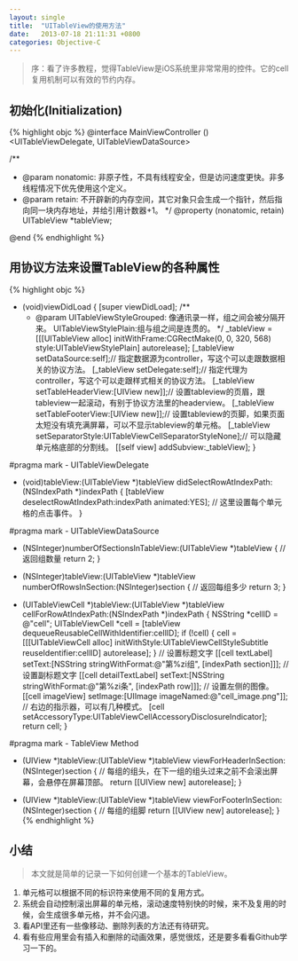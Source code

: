 ```yaml
---
layout: single
title:  "UITableView的使用方法"
date:   2013-07-18 21:11:31 +0800
categories: Objective-C
---
```


> 序：看了许多教程，觉得TableView是iOS系统里非常常用的控件。它的cell复用机制可以有效的节约内存。

## 初始化(Initialization)

{% highlight objc %}
@interface MainViewController () <UITableViewDelegate, UITableViewDataSource>

/**
 *  @param nonatomic: 非原子性，不具有线程安全，但是访问速度更快。非多线程情况下优先使用这个定义。
 *  @param retain: 不开辟新的内存空间，其它对象只会生成一个指针，然后指向同一块内存地址，并给引用计数器+1。
 */
@property (nonatomic, retain) UITableView *tableView;

@end
{% endhighlight %}

## 用协议方法来设置TableView的各种属性
{% highlight objc %}
- (void)viewDidLoad {
    [super viewDidLoad];
	/**
 	 *  @param UITableViewStyleGrouped: 像通讯录一样，组之间会被分隔开来。 UITableViewStylePlain:组与组之间是连贯的。
 	 */
    _tableView = [[[UITableView alloc] initWithFrame:CGRectMake(0, 0, 320, 568) style:UITableViewStylePlain] autorelease];
    [_tableView setDataSource:self];// 指定数据源为controller，写这个可以走跟数据相关的协议方法。
    [_tableView setDelegate:self];// 指定代理为controller，写这个可以走跟样式相关的协议方法。
    [_tableView setTableHeaderView:[UIView new]];// 设置tableview的页眉，跟tableview一起滚动，有别于协议方法里的headerview。
    [_tableView setTableFooterView:[UIView new]];// 设置tableview的页脚，如果页面太短没有填充满屏幕，可以不显示tableview的单元格。
    [_tableView setSeparatorStyle:UITableViewCellSeparatorStyleNone];// 可以隐藏单元格底部的分割线。
    [[self view] addSubview:_tableView];
}

#pragma mark - UITableViewDelegate
- (void)tableView:(UITableView *)tableView didSelectRowAtIndexPath:(NSIndexPath *)indexPath {
    [tableView deselectRowAtIndexPath:indexPath animated:YES];
    // 这里设置每个单元格的点击事件。
}

#pragma mark - UITableViewDataSource
- (NSInteger)numberOfSectionsInTableView:(UITableView *)tableView {
    // 返回组数量
    return 2;
}

- (NSInteger)tableView:(UITableView *)tableView numberOfRowsInSection:(NSInteger)section {
    // 返回每组多少
    return 3;
}

- (UITableViewCell *)tableView:(UITableView *)tableView cellForRowAtIndexPath:(NSIndexPath *)indexPath {
    NSString *cellID = @"cell";
    UITableViewCell *cell = [tableView dequeueReusableCellWithIdentifier:cellID];
    if (!cell) {
        cell = [[[UITableViewCell alloc] initWithStyle:UITableViewCellStyleSubtitle reuseIdentifier:cellID] autorelease];
    }
    // 设置标题文字
    [[cell textLabel] setText:[NSString stringWithFormat:@"第%zi组", [indexPath section]]];
    // 设置副标题文字
    [[cell detailTextLabel] setText:[NSString stringWithFormat:@"第%zi条", [indexPath row]]];
    // 设置左侧的图像。
    [[cell imageView] setImage:[UIImage imageNamed:@"cell_image.png"]];
    // 右边的指示器，可以有几种模式。
    [cell setAccessoryType:UITableViewCellAccessoryDisclosureIndicator];
    return cell;
}

#pragma mark - TableView Method
- (UIView *)tableView:(UITableView *)tableView viewForHeaderInSection:(NSInteger)section {
    // 每组的组头，在下一组的组头过来之前不会滚出屏幕，会悬停在屏幕顶部。
    return [[UIView new] autorelease];
}

- (UIView *)tableView:(UITableView *)tableView viewForFooterInSection:(NSInteger)section {
    // 每组的组脚
    return [[UIView new] autorelease];
}
{% endhighlight %}

## 小结

> 本文就是简单的记录一下如何创建一个基本的TableView。

1. 单元格可以根据不同的标识符来使用不同的复用方式。
2. 系统会自动控制滚出屏幕的单元格，滚动速度特别快的时候，来不及复用的时候，会生成很多单元格，并不会闪退。
3. 看API里还有一些像移动、删除列表的方法还有待研究。
4. 看有些应用里会有插入和删除的动画效果，感觉很炫，还是要多看看Github学习一下的。
